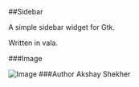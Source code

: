 ##Sidebar

A simple sidebar widget for Gtk.

Written in vala.

###Image

![Image](https://raw.githubusercontent.com/voldyman/GtkSidebar/master/screenshots/screenshot-14-02-2015.png)
###Author
Akshay Shekher
